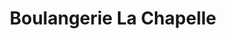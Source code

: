 ---
title: "Boulangerie La Chapelle"
url: /villenave-dornon/boulangerie-la-chapelle/
shop: boulangerie
---